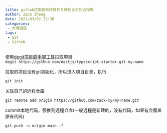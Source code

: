 ```yaml
---
title: github拉取其他项目并关联到自己的远程库
author: Zack Zheng
date: 2021/03/02 22:36
categories:
 - 大海拾遗
tags:
 - Git
 - Github
---
```




使用[degit项目脚手架工具](https://zack-xy.github.io/knownNet/program/pieces/2023/03/24/%E9%A1%B9%E7%9B%AE%E8%84%9A%E6%89%8B%E6%9E%B6%E5%B7%A5%E5%85%B7.html)拉取项目    
`degit https://github.com/nestjs/typescript-starter.git my-name`  

拉取的项目没有git初始化，所以进入项目目录，执行  

`git init`  

关联自己的远程仓库  

`git remote add origin https://github.com/zack-xy/my-name.git`  

commit本地代码，强推到远程仓库(一般远程是新建的，没有代码，如果有会覆盖原有代码)  

`git push -u origin main -f`  
